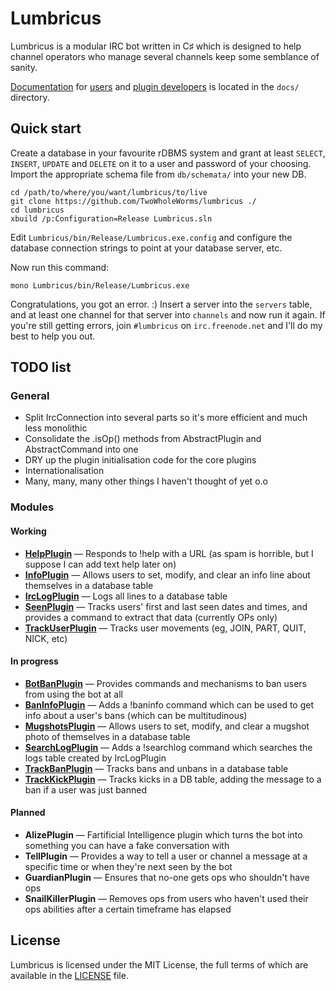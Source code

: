 # Lumbricus

Lumbricus is a modular IRC bot written in C♯ which is designed to help channel
operators who manage several channels keep some semblance of sanity.

[Documentation](docs/index.md) for [users](docs/users.md) and
[plugin developers](docs/plugin_development.md) is located in the `docs/`
directory.

## Quick start

Create a database in your favourite rDBMS system and grant at least `SELECT`,
`INSERT`, `UPDATE` and `DELETE` on it to a user and password of your choosing.
Import the appropriate schema file from `db/schemata/` into your new DB.

    cd /path/to/where/you/want/lumbricus/to/live
    git clone https://github.com/TwoWholeWorms/lumbricus ./
    cd lumbricus
    xbuild /p:Configuration=Release Lumbricus.sln

Edit `Lumbricus/bin/Release/Lumbricus.exe.config` and configure the database
connection strings to point at your database server, etc.

Now run this command:

    mono Lumbricus/bin/Release/Lumbricus.exe

Congratulations, you got an error. :) Insert a server into the `servers` table,
and at least one channel for that server into `channels` and now run it again.
If you're still getting errors, join `#lumbricus` on `irc.freenode.net` and I'll
do my best to help you out.

## TODO list

### General

* Split IrcConnection into several parts so it's more efficient and much less monolithic
* Consolidate the .isOp() methods from AbstractPlugin and AbstractCommand into one
* DRY up the plugin initialisation code for the core plugins
* Internationalisation
* Many, many, many other things I haven't thought of yet o.o

### Modules

#### Working

* **[HelpPlugin](plugins/HelpPlugin)** — Responds to !help with a URL (as spam is horrible, but I suppose I can add text help later on)
* **[InfoPlugin](plugins/InfoPlugin)** — Allows users to set, modify, and clear an info line about themselves in a database table
* **[IrcLogPlugin](plugins/IrcLogPlugin)** — Logs all lines to a database table
* **[SeenPlugin](plugins/SeenPlugin)** — Tracks users' first and last seen dates and times, and provides a command to extract that data (currently OPs only)
* **[TrackUserPlugin](plugins/TrackUserPlugin)** — Tracks user movements (eg, JOIN, PART, QUIT, NICK, etc)

#### In progress

* **[BotBanPlugin](plugins/BotBanPlugin)** — Provides commands and mechanisms to ban users from using the bot at all
* **[BanInfoPlugin](plugins/BanInfoPlugin)** — Adds a !baninfo command which can be used to get info about a user's bans (which can be multitudinous)
* **[MugshotsPlugin](plugins/MugshotsPlugin)** — Allows users to set, modify, and clear a mugshot photo of themselves in a database table
* **[SearchLogPlugin](plugins/SearchLogPlugin)** — Adds a !searchlog command which searches the logs table created by IrcLogPlugin
* **[TrackBanPlugin](plugins/TrackBanPlugin)** — Tracks bans and unbans in a database table
* **[TrackKickPlugin](plugins/TrackKickPlugin)** — Tracks kicks in a DB table, adding the message to a ban if a user was just banned

#### Planned

* **AlizePlugin** — Fartificial Intelligence plugin which turns the bot into something you can have a fake conversation with
* **TellPlugin** — Provides a way to tell a user or channel a message at a specific time or when they're next seen by the bot
* **GuardianPlugin** — Ensures that no-one gets ops who shouldn't have ops
* **SnailKillerPlugin** — Removes ops from users who haven't used their ops abilities after a certain timeframe has elapsed

## License

Lumbricus is licensed under the MIT License, the full terms of which are
available in the [LICENSE](LICENSE) file.
